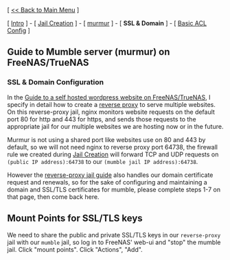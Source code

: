 [ [<< Back to Main Menu](https://github.com/seth586/guides/blob/master/README.md) ]

[ [Intro](README.md) ] - [ [Jail Creation](1_jail_creation.md) ] - [ [murmur](2_murmur.md) ] - [ **SSL & Domain** ] - [ [Basic ACL Config](4_acl.md) ]

## Guide to Mumble server (murmur) on FreeNAS/TrueNAS
### SSL & Domain Configuration
In the [Guide to a self hosted wordpress website on FreeNAS/TrueNAS](https://github.com/seth586/guides/tree/master/FreeNAS/webserver), I specify in detail how to create a [reverse proxy](https://github.com/seth586/guides/blob/master/FreeNAS/webserver/6_reverse_proxy.md) to serve multiple websites. On this reverse-proxy jail, nginx monitors website requests on the default port 80 for http and 443 for https, and sends those requests to the appropriate jail for our multiple websites we are hosting now or in the future.

Murmur is not using a shared port like websites use on 80 and 443 by default, so we will not need nginx to reverse proxy port 64738, the firewall rule we created during [Jail Creation](1_jail_creation.md) will forward TCP and UDP requests on `(public IP address):64738` to our `(mumble jail IP address):64738`.

However the [reverse-proxy jail guide](https://github.com/seth586/guides/blob/master/FreeNAS/webserver/6_reverse_proxy.md) also handles our domain certificate request and renewals, so for the sake of configuring and maintaining a domain and SSL/TLS certificates for mumble, please complete steps 1-7 on that page, then come back here. 

## Mount Points for SSL/TLS keys
We need to share the public and private SSL/TLS keys in our `reverse-proxy` jail with our `mumble` jail, so log in to FreeNAS' web-ui and "stop" the mumble jail. Click "mount points". Click "Actions", "Add".
